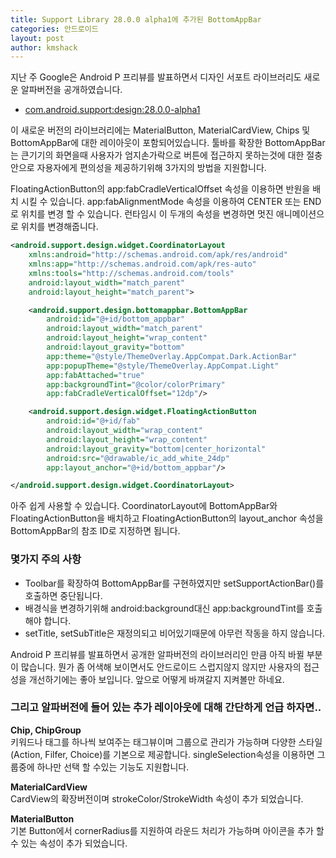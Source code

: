 ```yaml
---
title: Support Library 28.0.0 alpha1에 추가된 BottomAppBar
categories: 안드로이드
layout: post
author: kmshack
---
```


지난 주 Google은 Android P 프리뷰를 발표하면서 디자인 서포트 라이브러리도 새로운 알파버전을 공개하였습니다. 
- [com.android.support:design:28.0.0-alpha1](https://developer.android.com/topic/libraries/support-library/revisions.html#28-0-0-alpha1)  


이 새로운 버전의 라이브러리에는 MaterialButton, MaterialCardView, Chips 및 BottomAppBar에 대한 레이아웃이 포함되어있습니다. 툴바를 확장한 BottomAppBar는 큰기기의 화면을때 사용자가 엄지손가락으로 버튼에 접근하지 못하는것에 대한 절충안으로 자용자에게 편의성을 제공하기위해 3가지의 방법을 지원합니다.

FloatingActionButton의 app:fabCradleVerticalOffset 속성을 이용하면 반원을 배치 시킬 수 있습니다. app:fabAlignmentMode 속성을 이용하여 CENTER 또는 END로 위치를 변경 할 수 있습니다. 런타임시 이 두개의 속성을 변경하면 멋진 애니메이션으로 위치를 변경해줍니다.

```xml
<android.support.design.widget.CoordinatorLayout
    xmlns:android="http://schemas.android.com/apk/res/android"
    xmlns:app="http://schemas.android.com/apk/res-auto"
    xmlns:tools="http://schemas.android.com/tools"
    android:layout_width="match_parent"
    android:layout_height="match_parent">

    <android.support.design.bottomappbar.BottomAppBar
        android:id="@+id/bottom_appbar"
        android:layout_width="match_parent"
        android:layout_height="wrap_content"
        android:layout_gravity="bottom"
        app:theme="@style/ThemeOverlay.AppCompat.Dark.ActionBar"
        app:popupTheme="@style/ThemeOverlay.AppCompat.Light"
        app:fabAttached="true"
        app:backgroundTint="@color/colorPrimary"
        app:fabCradleVerticalOffset="12dp"/>

    <android.support.design.widget.FloatingActionButton
        android:id="@+id/fab"
        android:layout_width="wrap_content"
        android:layout_height="wrap_content"
        android:layout_gravity="bottom|center_horizontal"
        android:src="@drawable/ic_add_white_24dp"
        app:layout_anchor="@+id/bottom_appbar"/>

</android.support.design.widget.CoordinatorLayout>
```

아주 쉽게 사용할 수 있습니다. CoordinatorLayout에 BottomAppBar와 FloatingActionButton을 배치하고 FloatingActionButton의 layout_anchor 속성을 BottomAppBar의 참조 ID로 지정하면 됩니다.  

### 몇가지 주의 사항
- Toolbar를 확장하여 BottomAppBar를 구현하였지만 setSupportActionBar()를 호출하면 중단됩니다.
- 배경식을 변경하기위해 android:background대신 app:backgroundTint를 호출 해야 합니다.
- setTitle, setSubTitle은 재정의되고 비어있기때문에 아무런 작동을 하지 않습니다.

Android P 프리뷰를 발표하면서 공개한 알파버전의 라이브러리인 만큼 아직 바뀔 부분이 많습니다. 뭔가 좀 어색해 보이면서도 안드로이드 스럽지않지 않지만 사용자의 접근성을 개선하기에는 좋아 보입니다. 앞으로 어떻게 바껴갈지 지켜볼만 하네요.  
  
  
### 그리고 알파버전에 들어 있는 추가 레이아웃에 대해 간단하게 언급 하자면..

**Chip, ChipGroup**  
키워드나 태그를 하나씩 보여주는 태그뷰이며 그룹으로 관리가 가능하며 다양한 스타일(Action, Filfer, Choice)를 기본으로 제공합니다. singleSelection속성을 이용하면 그룹중에 하나만 선택 할 수있는 기능도 지원합니다.

**MaterialCardView**  
CardView의 확장버전이며 strokeColor/StrokeWidth 속성이 추가 되었습니다.

**MaterialButton**  
기본 Button에서 cornerRadius를 지원하여 라운드 처리가 가능하며 아이콘을 추가 할 수 있는 속성이 추가 되었습니다.

